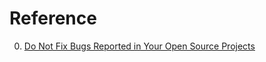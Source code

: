 # Reference

0. [Do Not Fix Bugs Reported in Your Open Source Projects](https://code.dblock.org/2024/12/19/do-not-fix-bugs-reported-in-your-open-source-projects.html)

